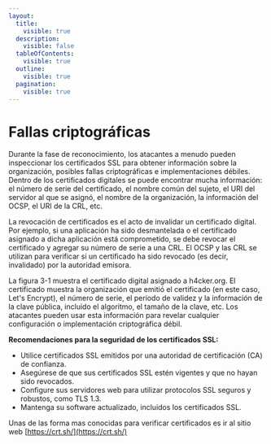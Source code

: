 ```yaml
---
layout:
  title:
    visible: true
  description:
    visible: false
  tableOfContents:
    visible: true
  outline:
    visible: true
  pagination:
    visible: true
---
```


# Fallas criptográficas

Durante la fase de reconocimiento, los atacantes a menudo pueden inspeccionar los certificados SSL para obtener información sobre la organización, posibles fallas criptográficas e implementaciones débiles. Dentro de los certificados digitales se puede encontrar mucha información: el número de serie del certificado, el nombre común del sujeto, el URI del servidor al que se asignó, el nombre de la organización, la información del OCSP, el URI de la CRL, etc.

La revocación de certificados es el acto de invalidar un certificado digital. Por ejemplo, si una aplicación ha sido desmantelada o el certificado asignado a dicha aplicación está comprometido, se debe revocar el certificado y agregar su número de serie a una CRL. El OCSP y las CRL se utilizan para verificar si un certificado ha sido revocado (es decir, invalidado) por la autoridad emisora.

La figura 3-1 muestra el certificado digital asignado a h4cker.org. El certificado muestra la organización que emitió el certificado (en este caso, Let's Encrypt), el número de serie, el período de validez y la información de la clave pública, incluido el algoritmo, el tamaño de la clave, etc. Los atacantes pueden usar esta información para revelar cualquier configuración o implementación criptográfica débil.

**Recomendaciones para la seguridad de los certificados SSL:**

* Utilice certificados SSL emitidos por una autoridad de certificación (CA) de confianza.
* Asegúrese de que sus certificados SSL estén vigentes y que no hayan sido revocados.
* Configure sus servidores web para utilizar protocolos SSL seguros y robustos, como TLS 1.3.
* Mantenga su software actualizado, incluidos los certificados SSL.

Unas de las forma mas conocidas para verificar certificados es ir al sitio web [https://crt.sh/](https://crt.sh/)
